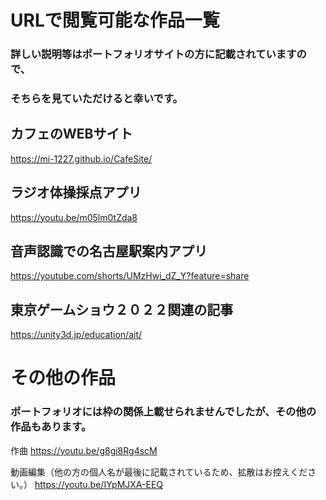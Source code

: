 # URLで閲覧可能な作品一覧
### 詳しい説明等はポートフォリオサイトの方に記載されていますので、
### そちらを見ていただけると幸いです。

## カフェのWEBサイト
https://mi-1227.github.io/CafeSite/

## ラジオ体操採点アプリ
https://youtu.be/m05lm0tZda8

## 音声認識での名古屋駅案内アプリ
https://youtube.com/shorts/UMzHwi_dZ_Y?feature=share

## 東京ゲームショウ２０２２関連の記事
https://unity3d.jp/education/ait/

# その他の作品
### ポートフォリオには枠の関係上載せられませんでしたが、その他の作品もあります。

作曲
https://youtu.be/g8gi8Rg4scM

動画編集（他の方の個人名が最後に記載されているため、拡散はお控えください。）
https://youtu.be/IYpMJXA-EEQ
